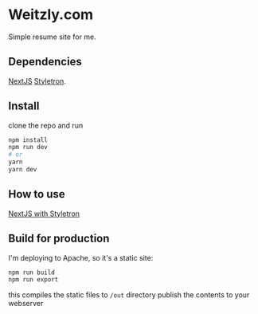 # Weitzly.com

Simple resume site for me.

## Dependencies

[NextJS](https://nextjs.org/)
[Styletron](https://github.com/rtsao/styletron).

## Install

clone the repo and run

```bash
npm install
npm run dev
# or
yarn
yarn dev
```

## How to use

[NextJS with Styletron](https://www.styletron.org/getting-started/#with-nextjs)

## Build for production

I'm deploying to Apache, so it's a static site:

```bash
npm run build
npm run export
```

this compiles the static files to `/out` directory
publish the contents to your webserver
